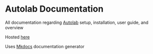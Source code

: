 # Autolab Documentation
All documentation regarding [Autolab](http://github.com/autolab/Autolab
) setup, installation, user guide, and overview

Hosted [here](http://autolab.github.io/docs)


Uses [Mkdocs](http://www.mkdocs.org/) documentation generator 
